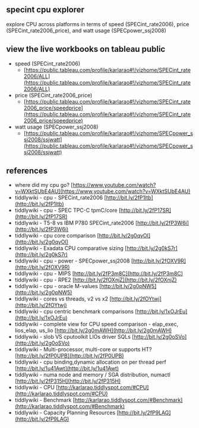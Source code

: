 
## specint cpu explorer
explore CPU across platforms in terms of speed (SPECint_rate2006), price (SPECint_rate2006_price), and watt usage (SPECpower_ssj2008)


## view the live workbooks on tableau public
- speed (SPECint_rate2006) 
	- [https://public.tableau.com/profile/karlarao#!/vizhome/SPECint_rate2006/ALL](https://public.tableau.com/profile/karlarao#!/vizhome/SPECint_rate2006/ALL)
- price (SPECint_rate2006_price)
	- [https://public.tableau.com/profile/karlarao#!/vizhome/SPECint_rate2006_price/speedprice](https://public.tableau.com/profile/karlarao#!/vizhome/SPECint_rate2006_price/speedprice)
- watt usage (SPECpower_ssj2008)
	- [https://public.tableau.com/profile/karlarao#!/vizhome/SPECpower_ssj2008/ssjwatt](https://public.tableau.com/profile/karlarao#!/vizhome/SPECpower_ssj2008/ssjwatt)


## references
- where did my cpu go? [https://www.youtube.com/watch?v=WXktSUbE4AU](https://www.youtube.com/watch?v=WXktSUbE4AU)
- tiddlywiki - cpu - SPECint_rate2006 [http://bit.ly/2fP1ltb](http://bit.ly/2fP1ltb)
- tiddlywiki - cpu - SPEC TPC-C tpmC/core [http://bit.ly/2fP17SR](http://bit.ly/2fP17SR)
- tiddlywiki - T5-8 vs IBM P780 SPECint_rate2006 [http://bit.ly/2fP3W6i](http://bit.ly/2fP3W6i)
- tiddlywiki - cpu core comparison [http://bit.ly/2g0qyOI](http://bit.ly/2g0qyOI)
- tiddlywiki - Exadata CPU comparative sizing [http://bit.ly/2g0kS7r](http://bit.ly/2g0kS7r)
- tiddlywiki - cpu - power - SPECpower_ssj2008 [http://bit.ly/2fOXV9R](http://bit.ly/2fOXV9R)
- tiddlywiki - cpu - MIPS [http://bit.ly/2fP3m8C](http://bit.ly/2fP3m8C)
- tiddlywiki - cpu - RPE2 [http://bit.ly/2fOXnjZ](http://bit.ly/2fOXnjZ)
- tiddlywiki - cpu - oracle M-values [http://bit.ly/2g0pNW5](http://bit.ly/2g0pNW5)
- tiddlywiki - cores vs threads, v2 vs x2 [http://bit.ly/2fOYtwj](http://bit.ly/2fOYtwj)
- tiddlywiki - cpu centric benchmark comparisons [http://bit.ly/1xOJrEu](http://bit.ly/1xOJrEu)
- tiddlywiki - complete view for CPU speed comparison - elap_exec, lios_elap, us_lio [http://bit.ly/2g0mAWH](http://bit.ly/2g0mAWH)
- tiddlywiki - slob VS cputoolkit LIOs driver SQLs [http://bit.ly/2g0oSVo](http://bit.ly/2g0oSVo)
- tiddlywiki - Multi-processor, multi-core or supports HT? [http://bit.ly/2fP0UPB](http://bit.ly/2fP0UPB)
- tiddlywiki - cpu binding,dynamic allocation on per thread perf [http://bit.ly/1u41Awt](http://bit.ly/1u41Awt)	
- tiddlywiki - numa node and memory / SGA distribution, numactl [http://bit.ly/2fP315H](http://bit.ly/2fP315H)
- tiddlywiki - CPU [http://karlarao.tiddlyspot.com/#CPU](http://karlarao.tiddlyspot.com/#CPU)
- tiddlywiki - Benchmark [http://karlarao.tiddlyspot.com/#Benchmark](http://karlarao.tiddlyspot.com/#Benchmark)
- tiddlywiki - Capacity Planning Resources [http://bit.ly/2fP9LAG](http://bit.ly/2fP9LAG)